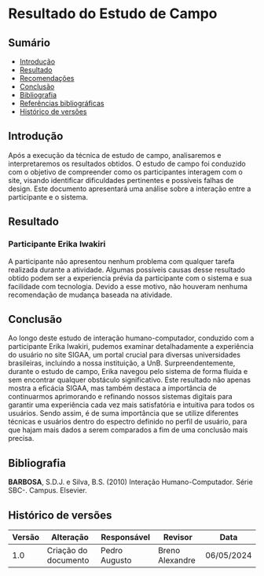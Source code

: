 # Resultado do Estudo de Campo

## Sumário 
* [Introdução](#Introdução)
* [Resultado](#Resultado)
* [Recomendações](#Recomendações)
* [Conclusão](#Conclusão)
* [Bibliografia](#Bibliografia)
* [Referências bibliográficas](#Referências)
* [Histórico de versões](#Histórico-de-versões)

## Introdução
Após a execução da técnica de estudo de campo, analisaremos e interpretaremos os resultados obtidos. O estudo de campo foi 
conduzido com o objetivo de compreender como os participantes interagem com o site, visando identificar 
dificuldades pertinentes e possíveis falhas de design. Este documento apresentará uma análise sobre a interação entre a participante e
o sistema.

## Resultado

### Participante Erika Iwakiri
A participante não apresentou nenhum problema com qualquer tarefa realizada durante a atividade. Algumas possíveis causas desse resultado obtido
podem ser a experiencia prévia da participante com o sistema e sua facilidade com tecnologia. Devido a esse motivo, não houveram nenhuma recomendação
de mudança baseada na atividade.

## Conclusão
Ao longo deste estudo de interação humano-computador, conduzido com a participante Erika Iwakiri, pudemos examinar detalhadamente a experiência do usuário no site SIGAA, um portal crucial para diversas universidades brasileiras, incluindo a nossa instituição, a UnB. Surpreendentemente, durante o estudo de campo, Erika navegou pelo sistema de forma fluida e sem encontrar qualquer obstáculo significativo. Este resultado não apenas mostra a eficácia SIGAA, mas também destaca a importância de continuarmos aprimorando e refinando nossos sistemas digitais para garantir uma experiência cada vez mais satisfatória e intuitiva para todos os usuários. Sendo assim, é de suma importância que
se utilize diferentes técnicas e usuários dentro do espectro definido no perfil de usuário, para que hajam mais dados a serem comparados a fim de uma conclusão mais precisa.

## Bibliografia

**BARBOSA**, S.D.J. e Silva, B.S. (2010) Interação Humano-Computador. Série SBC-. Campus. Elsevier.

## Histórico de versões

| Versão | Alteração                     | Responsável    | Revisor         | Data       |
|--------|-------------------------------|----------------|---------------- |------------|
| 1.0    | Criação do documento          | Pedro Augusto  | Breno Alexandre | 06/05/2024 |

